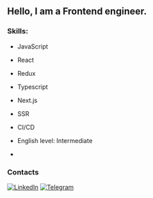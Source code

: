 ## Hello, I am a Frontend engineer.

### Skills:
- JavaScript
- React
- Redux
- Typescript
- Next.js
- SSR
- CI/CD
  
- English level: Intermediate
- 
### Contacts
[![LinkedIn](https://img.shields.io/badge/-linkedin-000000?style=for-the-badge&logo=linkedin&logoColor=0e76a8)](https://www.linkedin.com/in/vladyslav-fugol/)
[![Telegram](https://img.shields.io/badge/-telegram-000000?style=for-the-badge&logo=telegram)](https://t.me/fugol_v)
